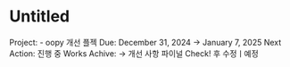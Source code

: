 # Untitled

Project: - oopy 개선 플젝
Due: December 31, 2024 → January 7, 2025
Next Action: 진행 중
Works Achive: → 개선 사항 파이널 Check! 후 수정ㅣ예정